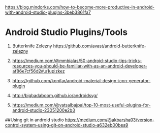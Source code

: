 
https://blog.mindorks.com/how-to-become-more-productive-in-android-with-android-studio-plugins-3beb3861fa7

# Android Studio Plugins/Tools

1. Butterknife Zelezny
https://github.com/avast/android-butterknife-zelezny

2. https://medium.com/@mmbialas/50-android-studio-tips-tricks-resources-you-should-be-familiar-with-as-an-android-developer-af86e7cf56d2#.a1upizkez

3. https://github.com/konifar/android-material-design-icon-generator-plugin

4. http://bigbadaboom.github.io/androidsvg/

5. https://medium.com/@vatsalbajpai/top-10-most-useful-plugins-for-android-studio-23051200e2b3

##Using git in android studio
   https://medium.com/@akbarsha03/version-control-system-using-git-on-android-studio-a632eb00bea9

